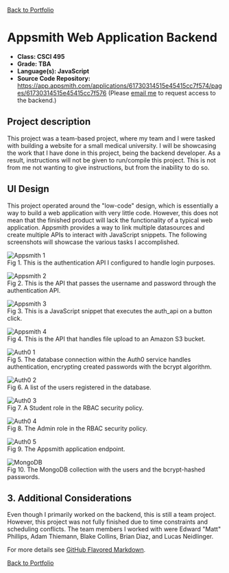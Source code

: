 [Back to Portfolio](./)

Appsmith Web Application Backend
===============

-   **Class: CSCI 495** 
-   **Grade: TBA**
-   **Language(s): JavaScript**
-   **Source Code Repository:** https://app.appsmith.com/applications/61730314515e45415cc7f574/pages/61730314515e45415cc7f576
    (Please [email me](mailto:HMAckerman@csustudent.net?subject=GitHub%20Access) to request access to the backend.)

## Project description

This project was a team-based project, where my team and I were tasked with building a website for a small medical university. I will be showcasing the work that I have done in this project, being the backend developer. As a result, instructions will not be given to run/compile this project. This is not from me not wanting to give instructions, but from the inability to do so. 

## UI Design

This project operated around the "low-code" design, which is essentially a way to build a web application with very little code. However, this does not mean that the finished product will lack the functionality of a typical web application. Appsmith provides a way to link multiple datasources and create multiple APIs to interact with JavaScript snippets. The following screenshots will showcase the various tasks I accomplished. 

![Appsmith 1](images/appsmithfig1.jpg)<br>
Fig 1. This is the authentication API I configured to handle login purposes.

![Appsmith 2](images/appsmithfig2.jpg)<br>
Fig 2. This is the API that passes the username and password through the authentication API.

![Appsmith 3](images/appsmithfig4.jpg)<br>
Fig 3. This is a JavaScript snippet that executes the auth_api on a button click.

![Appsmith 4](images/appsmithfig3.jpg)<br>
Fig 4. This is the API that handles file upload to an Amazon S3 bucket. 

![Auth0 1](images/auth0fig1.jpg)<br>
Fig 5. The database connection within the Auth0 service handles authentication, encrypting created passwords with the bcrypt algorithm.

![Auth0 2](images/auth0fig2.jpg)<br>
Fig 6. A list of the users registered in the database.

![Auth0 3](images/auth0fig3.jpg)<br>
Fig 7. A Student role in the RBAC security policy.

![Auth0 4](images/auth0fig4.jpg)<br>
Fig 8. The Admin role in the RBAC security policy.

![Auth0 5](images/auth0fig5.jpg)<br>
Fig 9. The Appsmith application endpoint.

![MongoDB](images/mongoDBfig1.jpg)<br>
Fig 10. The MongoDB collection with the users and the bcrypt-hashed passwords. 

## 3. Additional Considerations

Even though I primarily worked on the backend, this is still a team project. However, this project was not fully finished due to time constraints and scheduling conflicts. The team members I worked with were Edward "Matt" Phillips, Adam Thiemann, Blake Collins, Brian Diaz, and Lucas Neidlinger.  

For more details see [GitHub Flavored Markdown](https://guides.github.com/features/mastering-markdown/).

[Back to Portfolio](./)
